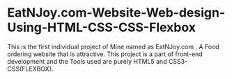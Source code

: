 # EatNJoy.com-Website-Web-design-Using-HTML-CSS-CSS-Flexbox
This is the first individual project of Mine named as EatNJoy.com , A Food ordering website that is attractive. This project is a part of front-end development and the Tools used are purely HTML5 and CSS3- CSS(FLEXBOX). 
